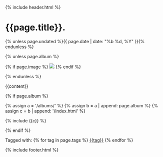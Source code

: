 {% include header.html %}

<main class="post">

<h1 class="main">{{page.title}}<span class="bullet">.</span></h1>
{% unless page.undated %}<span class="date">{{ page.date | date: "%b %d, %Y" }}</span>{% endunless %}

{% unless page.album %}

  {% if page.image %}
    <img class="post-image" src="{{page.image}}"/>
  {% endif %}

{% endunless %}

{{content}}

{% if page.album %}

  {% assign a = '/albums/' %}
  {% assign b = a | append: page.album %}
  {% assign c = b | append: '/index.html' %}

  {% include {{c}} %}

{% endif %}

<div class="tags">
Tagged with:
{% for tag in page.tags %}
<a class="tag" href="/tag/{{tag}}">{{tag}}</a>
{% endfor %}
</div>

</main>

{% include footer.html %}
